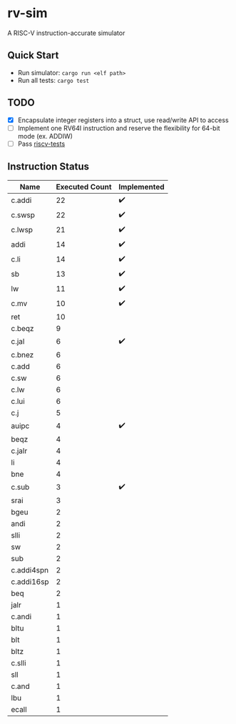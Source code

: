 # rv-sim
A RISC-V instruction-accurate simulator

## Quick Start
- Run simulator: ```cargo run <elf path>```
- Run all tests: ```cargo test```

## TODO
- [x] Encapsulate integer registers into a struct, use read/write API to access
- [ ] Implement one RV64I instruction and reserve the flexibility for 64-bit mode (ex. ADDIW)
- [ ] Pass [riscv-tests](https://github.com/riscv/riscv-tests)

## Instruction Status
Name       | Executed Count | Implemented
---------- | -------------  | -----------
c.addi     | 22             | :heavy_check_mark:
c.swsp     | 22             | :heavy_check_mark:
c.lwsp     | 21             | :heavy_check_mark:
addi       | 14             | :heavy_check_mark:
c.li       | 14             | :heavy_check_mark:
sb         | 13             | :heavy_check_mark:
lw         | 11             | :heavy_check_mark:
c.mv       | 10             | :heavy_check_mark:
ret        | 10             | 
c.beqz     | 9              | 
c.jal      | 6              | :heavy_check_mark:
c.bnez     | 6              | 
c.add      | 6              | 
c.sw       | 6              | 
c.lw       | 6              | 
c.lui      | 6              | 
c.j        | 5              | 
auipc      | 4              | :heavy_check_mark:
beqz       | 4              | 
c.jalr     | 4              | 
li         | 4              | 
bne        | 4              | 
c.sub      | 3              | :heavy_check_mark:
srai       | 3              | 
bgeu       | 2              | 
andi       | 2              | 
slli       | 2              | 
sw         | 2              | 
sub        | 2              | 
c.addi4spn | 2              | 
c.addi16sp | 2              | 
beq        | 2              | 
jalr       | 1              |
c.andi     | 1              |
bltu       | 1              |
blt        | 1              |
bltz       | 1              |
c.slli     | 1              |
sll        | 1              |
c.and      | 1              |
lbu        | 1              |
ecall      | 1              |
